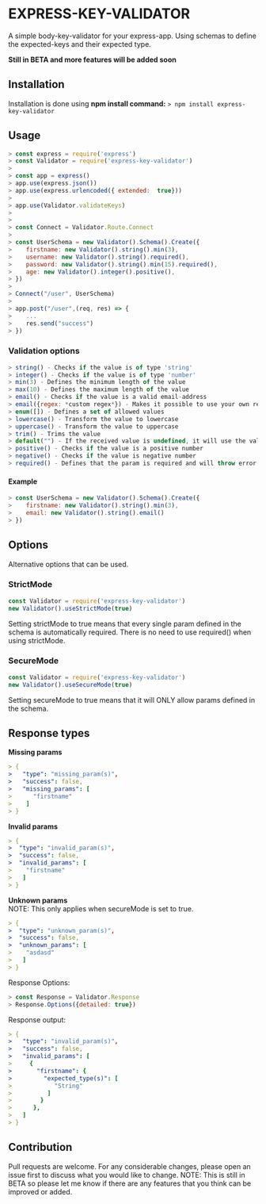 # EXPRESS-KEY-VALIDATOR
A simple body-key-validator for your express-app.
Using schemas to define the expected-keys and their expected type.

**Still in BETA and more features will be added soon**

## Installation
Installation is done using **npm install command:**
```> npm install express-key-validator```

## Usage
```js
> const express = require('express')
> const Validator = require('express-key-validator')
>
> const app = express()
> app.use(express.json())
> app.use(express.urlencoded({ extended:  true}))
>
> app.use(Validator.validateKeys)
>
> 
> const Connect = Validator.Route.Connect
>
> const UserSchema = new Validator().Schema().Create({
>    firstname: new Validator().string().min(3),
>    username: new Validator().string().required(),
>    password: new Validator().string().min(15).required(),
>    age: new Validator().integer().positive(),
> })
>
> Connect("/user", UserSchema)
>
> app.post("/user",(req, res) => {
>    ...
>    res.send("success")
> })
```
### Validation options
```js
> string() - Checks if the value is of type 'string'
> integer() - Checks if the value is of type 'number'
> min(3) - Defines the minimum length of the value
> max(10) - Defines the maximum length of the value
> email() - Checks if the value is a valid email-address
> email({regex: *custom regex*}) - Makes it possible to use your own regex for email validation instead of using the default one
> enum([]) - Defines a set of allowed values
> lowercase() - Transform the value to lowercase
> uppercase() - Transform the value to uppercase
> trim() - Trims the value
> default("") - If the received value is undefined, it will use the value passed to the default function. 
> positive() - Checks if the value is a positive number
> negative() - Checks if the value is negative number
> required() - Defines that the param is required and will throw error if the param is not found
```
#### Example
```js
> const UserSchema = new Validator().Schema().Create({
>    firstname: new Validator().string().min(3),
>    email: new Validator().string().email()
> })
```

## Options
Alternative options that can be used.
### StrictMode
```js
const Validator = require('express-key-validator')
new Validator().useStrictMode(true)
```
Setting strictMode to true means that every single param defined in the schema is automatically required. There is no need to use required() when using strictMode.

### SecureMode
```js
const Validator = require('express-key-validator')
new Validator().useSecureMode(true)
```
Setting secureMode to true means that it will ONLY allow params defined in the schema.

## Response types
**Missing params**
```yaml
> {
>   "type": "missing_param(s)",
>   "success": false,
>   "missing_params": [
>      "firstname"
>    ]
> }
```
**Invalid params**
```yaml
> {
>  "type": "invalid_param(s)",
>  "success": false,
>  "invalid_params": [
>    "firstname"
>   ]
> }
```

**Unknown params**
<br> NOTE: This only applies when secureMode is set to true.
```yaml
> {
>  "type": "unknown_param(s)",
>  "success": false,
>  "unknown_params": [
>    "asdasd"
>   ]
> }
```

Response Options:
```js
> const Response = Validator.Response
> Response.Options({detailed: true})
```
Response output:
```yaml
> {
>   "type": "invalid_param(s)",
>   "success": false,
>   "invalid_params": [
>     {
>       "firstname": {
>         "expected_type(s)": [
>            "String"
>          ]
>        }
>      },
>   ]
> }
```

## Contribution
Pull requests are welcome. For any considerable changes, please open an issue first to discuss what you would like to change.
NOTE: This is still in BETA so please let me know if there are any features that you think can be improved or added.

